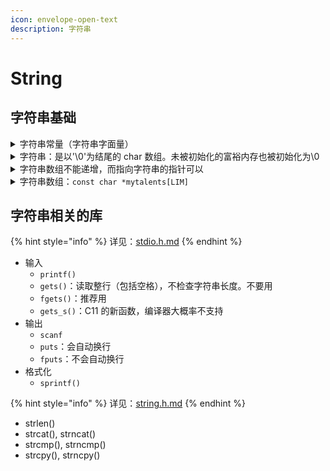 ```yaml
---
icon: envelope-open-text
description: 字符串
---
```


# String

## 字符串基础

<details>

<summary>字符串常量（字符串字面量）</summary>

* `char array[] = "Hello, World!";`

<!---->

* array是字符串变量
* 右边的"Hello, World!"是字符串常量

</details>

<details>

<summary>字符串：是以'\0'为结尾的 char 数组。未被初始化的富裕内存也被初始化为\0</summary>

```c
#include <stdio.h>
int main()
{
    char array1[8] = "Hello";
    char array2[8] = "Hello\0\0\0";
    for (int i = 0; i < 8; i++) // 11111111
        printf("%d", array1[i] == array2[i]);
    return 0;
}
```

</details>

<details>

<summary>字符串数组不能递增，而指向字符串的指针可以</summary>

```c
#include <stdio.h>
#include <string.h>
int main()
{
    char array1[] = "Hello";
    char *array2 = "World";
    for (int i = 0; i < strlen(array1); i++)
        printf("%c", array1[i]); // Hello
    for (int i = 0; i < strlen(array2); i++)
        printf("%c", array2[i]); // World
    // for (int i = 0; i < strlen(array1); i++)
    //     printf("%c", *array1++); // Wrong!!
    for (int i = 0; i < strlen(array2); i++)
        printf("%c", *array2++); // World
    return 0;
}
```

</details>

<details>

<summary> 字符串数组：<code>const char *mytalents[LIM]</code></summary>

```c
//  arrchar.c -- array of pointers, array of strings
#include <stdio.h>
#define SLEN 40
#define LIM 5
int main(void)
{
    // const char(*mytalents)[LIM]
    const char *mytalents[LIM] = {
        "Adding numbers swiftly",
        "Multiplying accurately", "Stashing data",
        "Following instructions to the letter",
        "Understanding the C language"};
    char yourtalents[LIM][SLEN] = {
        "Walking in a straight line",
        "Sleeping", "Watching television",
        "Mailing letters", "Reading email"};
    int i;

    puts("Let's compare talents.");
    printf("%-36s  %-25s\n", "My Talents", "Your Talents");
    for (i = 0; i < LIM; i++)
        printf("%-36s  %-25s\n", mytalents[i], yourtalents[i]);
    printf("\nsizeof mytalents: %zd, sizeof yourtalents: %zd\n",
           sizeof(mytalents), sizeof(yourtalents));

    return 0;
}

```

</details>



## 字符串相关的库

{% hint style="info" %}
详见：[stdio.h.md](../library/stdio.h.md "mention")
{% endhint %}

* 输入
  * `printf()`
  * `gets()`：读取整行（包括空格），不检查字符串长度。不要用
  * `fgets()`：推荐用
  * `gets_s()`：C11 的新函数，编译器大概率不支持
* 输出
  * `scanf`
  * `puts`：会自动换行
  * `fputs`：不会自动换行
* 格式化
  * `sprintf()`

{% hint style="info" %}
&#x20;详见：[string.h.md](../library/string.h.md "mention")
{% endhint %}

* strlen()
* strcat(), strncat()
* strcmp(), strncmp()
* strcpy(), strncpy()





